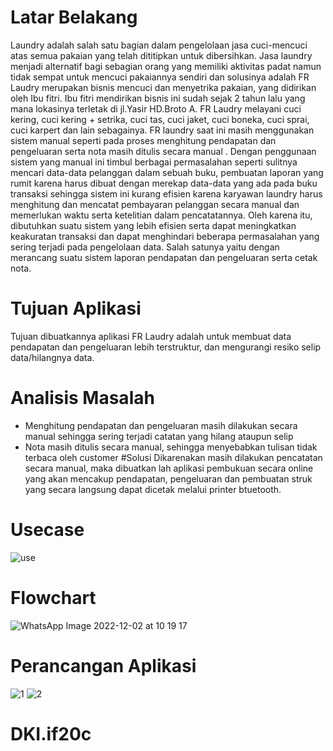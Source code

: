 # Latar Belakang
Laundry adalah salah satu bagian dalam pengelolaan jasa cuci-mencuci atas semua pakaian yang telah dititipkan untuk dibersihkan. Jasa laundry menjadi alternatif bagi sebagian orang yang memiliki aktivitas padat namun tidak sempat untuk mencuci pakaiannya sendiri dan solusinya adalah FR Laudry merupakan bisnis mencuci dan menyetrika pakaian, yang didirikan oleh Ibu fitri. Ibu fitri mendirikan bisnis ini sudah sejak 2 tahun lalu yang mana lokasinya terletak di jl.Yasir HD.Broto A.  FR Laudry melayani cuci kering, cuci kering + setrika, cuci tas, cuci jaket, cuci boneka, cuci sprai, cuci karpert dan lain sebagainya. FR laundry saat ini masih menggunakan sistem manual seperti pada proses menghitung pendapatan dan pengeluaran serta nota masih ditulis secara manual . Dengan penggunaan sistem yang manual ini timbul berbagai permasalahan seperti sulitnya mencari data-data pelanggan dalam sebuah buku, pembuatan laporan yang rumit karena harus dibuat dengan merekap data-data yang ada pada buku transaksi sehingga sistem ini kurang efisien karena karyawan laundry harus menghitung dan mencatat pembayaran pelanggan secara manual dan memerlukan waktu serta ketelitian dalam pencatatannya. Oleh karena itu, dibutuhkan suatu sistem yang lebih efisien serta dapat meningkatkan keakuratan transaksi dan dapat menghindari beberapa permasalahan yang sering terjadi pada pengelolaan data. Salah satunya yaitu dengan merancang suatu sistem laporan pendapatan dan pengeluaran serta cetak nota.
# Tujuan Aplikasi
Tujuan dibuatkannya aplikasi FR Laudry adalah untuk membuat data pendapatan dan pengeluaran lebih terstruktur, dan mengurangi resiko selip data/hilangnya data.
# Analisis Masalah
-	Menghitung pendapatan dan  pengeluaran masih dilakukan  secara manual sehingga sering  terjadi catatan yang hilang  ataupun selip
-	Nota masih ditulis secara  manual, sehingga menyebabkan  tulisan tidak terbaca oleh  customer
#Solusi
Dikarenakan masih dilakukan  pencatatan secara manual, maka  dibuatkan lah aplikasi pembukuan  secara online yang akan mencakup  pendapatan, pengeluaran dan  pembuatan struk yang secara  langsung dapat dicetak melalui  printer btuetooth.
# Usecase
![use](https://user-images.githubusercontent.com/103571113/205229000-3d3077c6-efe6-4ddf-b857-cc52b22c60f3.PNG)

# Flowchart
![WhatsApp Image 2022-12-02 at 10 19 17](https://user-images.githubusercontent.com/103571113/205227773-0e06165e-20a9-47ba-bfce-5629d8e1b1a4.jpeg)
# Perancangan Aplikasi
![1](https://user-images.githubusercontent.com/103571113/205229125-01815af8-961a-4df5-82fa-a3e64863fc9d.PNG)
![2](https://user-images.githubusercontent.com/103571113/205229142-dfaf49e8-4512-4196-8279-3aa7a7bfa3b9.PNG)

# DKI.if20c
